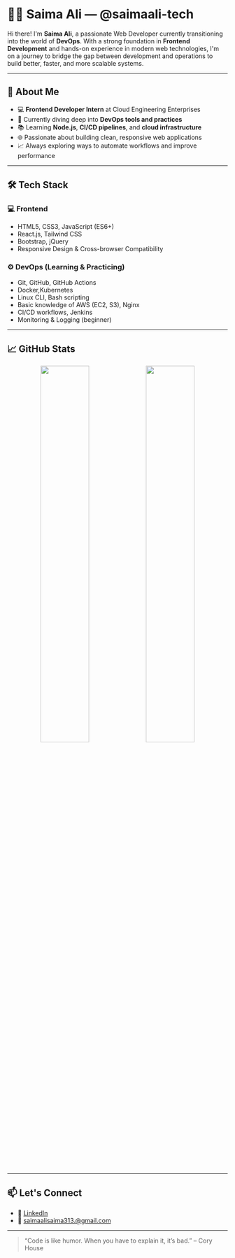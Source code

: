 # 👩‍💻 Saima Ali — @saimaali-tech

Hi there! I'm **Saima Ali**, a passionate Web Developer currently transitioning into the world of **DevOps**. With a strong foundation in **Frontend Development** and hands-on experience in modern web technologies, I'm on a journey to bridge the gap between development and operations to build better, faster, and more scalable systems.

---

## 🚀 About Me

- 💻 **Frontend Developer Intern** at Cloud Engineering Enterprises  
- 🔧 Currently diving deep into **DevOps tools and practices**
- 📚 Learning **Node.js**, **CI/CD pipelines**, and **cloud infrastructure**
- 🌐 Passionate about building clean, responsive web applications
- 📈 Always exploring ways to automate workflows and improve performance

---

## 🛠️ Tech Stack

### 💻 Frontend
- HTML5, CSS3, JavaScript (ES6+)
- React.js, Tailwind CSS
- Bootstrap, jQuery
- Responsive Design & Cross-browser Compatibility

### ⚙️ DevOps (Learning & Practicing)
- Git, GitHub, GitHub Actions
- Docker,Kubernetes 
- Linux CLI, Bash scripting
- Basic knowledge of AWS (EC2, S3), Nginx
- CI/CD workflows, Jenkins 
- Monitoring & Logging (beginner)

---

## 📈 GitHub Stats

<p align="center">
  <img src="https://github-readme-stats.vercel.app/api?username=saimaali-tech&show_icons=true&theme=radical" width="47%" />
  <img src="https://github-readme-streak-stats.herokuapp.com/?user=saimaali-tech&theme=radical" width="47%" />
</p>

---

## 📫 Let's Connect

- 💼 [LinkedIn](https://www.linkedin.com/in/saima-ali-devops-engineer/)
- 📨 saimaalisaima313.@gmail.com

---

> “Code is like humor. When you have to explain it, it’s bad.” – Cory House

